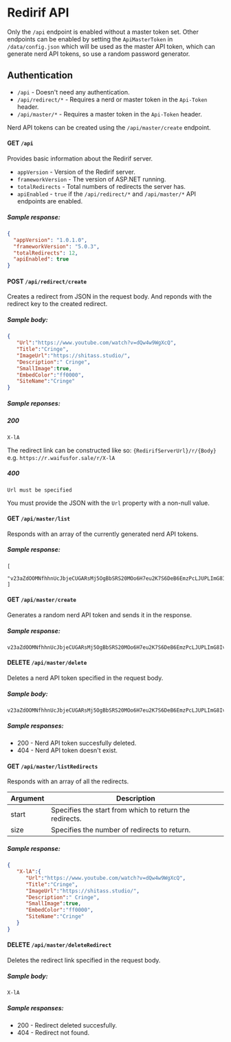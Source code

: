 # Redirif API
Only the `/api` endpoint is enabled without a master token set.
Other endpoints can be enabled by setting the `ApiMasterToken` in `/data/config.json` which will be used as the master API token, which can generate nerd API tokens, so use a random password generator.
## Authentication
 - `/api` - Doesn't need any authentication.
 - `/api/redirect/*` - Requires a nerd or master token in the `Api-Token` header.
 - `/api/master/*` - Requires a master token in the `Api-Token` header.

Nerd API tokens can be created using the `/api/master/create` endpoint.

#### GET `/api`
Provides basic information about the Redirif server.
 - `appVersion` - Version of the Redirif server.
 - `frameworkVersion` - The version of ASP.NET running.
 - `totalRedirects` - Total numbers of redirects the server has.
 - `apiEnabled` - `true` if the `/api/redirect/*` and `/api/master/*` API endpoints are enabled.
##### Sample response:
```json
{
  "appVersion": "1.0.1.0",
  "frameworkVersion": "5.0.3",
  "totalRedirects": 12,
  "apiEnabled": true
}
```

#### POST `/api/redirect/create`
Creates a redirect from JSON in the request body. And reponds with the redirect key to the created redirect.
##### Sample body:
```json
{
   "Url":"https://www.youtube.com/watch?v=dQw4w9WgXcQ",
   "Title":"Cringe",
   "ImageUrl":"https://shitass.studio/",
   "Description":" Cringe",
   "SmallImage":true,
   "EmbedColor":"ff0000",
   "SiteName":"Cringe"
}
```
##### Sample reponses:
##### 200
```
X-lA
```
The redirect link can be constructed like so: `{RedirifServerUrl}/r/{Body}` e.g. `https://r.waifusfor.sale/r/X-lA`
##### 400
```
Url must be specified
```
You must provide the JSON with the `Url` property with a non-null value.

#### GET `/api/master/list`
Responds with an array of the currently generated nerd API tokens.
##### Sample response:
```
[
	"v23aZdOOMNfhhnUcJbjeCUGARsMj5OgBbSRS20MOo6H7eu2K7S6DeB6EmzPcLJUPLImG8IvfdCmY6hTqWAlZ9oTU0TVlNjeamK5wvAvA02DWfFjLFP1CKdDfqgf9MQcR3GZCkXyj34sRMv11xX3ToLYMJFtxm0NU1NrYofnw7mMNlGXm3QaQAR9UNbUkHA6Nh9Vuhnr4IlCgRNBz77q6vhIDMoAnFUM9qQ95VILFcSKc556FtjGEU4nUq36FTxM5"
]
```

#### GET `/api/master/create`
Generates a random nerd API token and sends it in the response.
##### Sample response:
```
v23aZdOOMNfhhnUcJbjeCUGARsMj5OgBbSRS20MOo6H7eu2K7S6DeB6EmzPcLJUPLImG8IvfdCmY6hTqWAlZ9oTU0TVlNjeamK5wvAvA02DWfFjLFP1CKdDfqgf9MQcR3GZCkXyj34sRMv11xX3ToLYMJFtxm0NU1NrYofnw7mMNlGXm3QaQAR9UNbUkHA6Nh9Vuhnr4IlCgRNBz77q6vhIDMoAnFUM9qQ95VILFcSKc556FtjGEU4nUq36FTxM5
```

#### DELETE `/api/master/delete`
Deletes a nerd API token specified in the request body.
##### Sample body:
```
v23aZdOOMNfhhnUcJbjeCUGARsMj5OgBbSRS20MOo6H7eu2K7S6DeB6EmzPcLJUPLImG8IvfdCmY6hTqWAlZ9oTU0TVlNjeamK5wvAvA02DWfFjLFP1CKdDfqgf9MQcR3GZCkXyj34sRMv11xX3ToLYMJFtxm0NU1NrYofnw7mMNlGXm3QaQAR9UNbUkHA6Nh9Vuhnr4IlCgRNBz77q6vhIDMoAnFUM9qQ95VILFcSKc556FtjGEU4nUq36FTxM5
```
##### Sample responses:
 - 200 - Nerd API token succesfully deleted.
 - 404 - Nerd API token doesn't exist.


#### GET `/api/master/listRedirects`

Responds with an array of all the redirects.

| Argument | Description                                             |
| -------- | ------------------------------------------------------- |
| start    | Specifies the start from which to return the redirects. |
| size     | Specifies the number of redirects to return.            |



##### Sample response:
```json
{
   "X-lA":{
      "Url":"https://www.youtube.com/watch?v=dQw4w9WgXcQ",
      "Title":"Cringe",
      "ImageUrl":"https://shitass.studio/",
      "Description":" Cringe",
      "SmallImage":true,
      "EmbedColor":"ff0000",
      "SiteName":"Cringe"
   }
}
```

#### DELETE `/api/master/deleteRedirect`
Deletes the redirect link specified in the request body.
##### Sample body:
```
X-lA
```
##### Sample responses:
 - 200 - Redirect deleted succesfully.
 - 404 - Redirect not found.